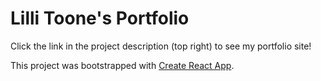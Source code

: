 # Lilli Toone's Portfolio

Click the link in the project description (top right) to see my portfolio site!

This project was bootstrapped with [Create React App](https://github.com/facebook/create-react-app).
